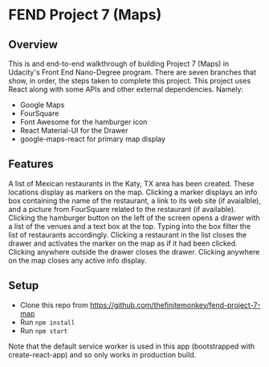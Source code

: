# FEND Project 7 (Maps)

## Overview
This is and end-to-end walkthrough of building Project 7 (Maps) in Udacity's Front End Nano-Degree program. There are seven branches that show, in order, the steps taken to complete this project. This project uses React along with some APIs and other external dependencies. Namely:

* Google Maps
* FourSquare
* Font Awesome for the hamburger icon
* React Material-UI for the Drawer
* google-maps-react for primary map display

## Features
A list of Mexican restaurants in the Katy, TX area has been created. These locations display as markers on the map. Clicking a marker displays an info box containing the name of the restaurant, a link to its web site (if avaialble), and a picture from FourSquare related to the restaurant (if available). Clicking the hamburger button on the left of the screen opens a drawer with a list of the venues and a text box at the top. Typing into the box filter the list of restaurants accordingly. Clicking a restaurant in the list closes the drawer and activates the marker on the map as if it had been clicked. Clicking anywhere outside the drawer closes the drawer. Clicking anywhere on the map closes any active info display.

## Setup
* Clone this repo from https://github.com/thefinitemonkey/fend-project-7-map
* Run `npm install`
* Run `npm start`

Note that the default service worker is used in this app (bootstrapped with create-react-app) and so only works in production build.
